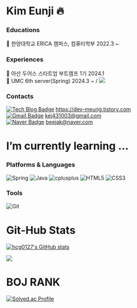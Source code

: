 # Kim Eunji 🔥
### Educations
🏫 한양대학교 ERICA 캠퍼스, 컴퓨터학부 2022.3 ~  

### Experiences
🎯 아산 두어스 스타트업 부트캠프 1기 2024.1  
🐶 UMC 6th server(Spring) 2024.3 ~  / 
<a href="https://www.notion.so/Server-07c0c853430b4ec8b145676ebb98724a?pvs=4">
  <img src="https://img.shields.io/badge/UMC%20Server-11B48A?style=flat-square&logo=Spring&logoColor=white&link=https://www.notion.so/Server-07c0c853430b4ec8b145676ebb98724a?pvs=4"/>
</a>

### Contacts
[![Tech Blog Badge](http://img.shields.io/badge/-Tech%20blog-black?style=flat-square&logo=github&link=https://dev-meung.tistory.com/)](https://dev-meung.tistory.com/) https://dev-meung.tistory.com  
[![Gmail Badge](https://img.shields.io/badge/Gmail-d14836?style=flat-square&logo=Gmail&logoColor=white&link=mailto:kej431003@gmail.com)](mailto:kej431003@gmail.com) kej431003@gmail.com  
[![Naver Badge](https://img.shields.io/badge/Naver-03C75A?style=flat-square&logo=Naver&logoColor=white&link=mailto:beejak@naver.com)](mailto:beejak@naver.com) beejak@naver.com  
  
# I’m currently learning ...
### Platforms & Languages
<img alt="Spring" src ="https://img.shields.io/badge/Spring-6DB33F.svg?&style=flat-square&logo=Spring&logoColor=white"/> <img alt="Java" src ="https://img.shields.io/badge/Java-007396.svg?&style=flat-square&logo=Java&logoColor=white"/> <img alt="cplusplus" src ="https://img.shields.io/badge/C++-00599C.svg?&style=flat-square&logo=cplusplus&logoColor=white"/>
<img alt="HTML5" src ="https://img.shields.io/badge/HTML5-E34F26.svg?&style=flat-square&logo=HTML5&logoColor=white"/> <img alt="CSS3" src ="https://img.shields.io/badge/CSS3-1572B6.svg?&style=flat-square&logo=CSS3&logoColor=white"/>
### Tools
<img alt="Git" src ="https://img.shields.io/badge/Git-F05032.svg?&style=flat-square&logo=Git&logoColor=white"/>
  
# Git-Hub Stats
[![hcg0127's GitHub stats](https://github-readme-stats.vercel.app/api?username=hcg0127)](https://github.com/anuraghazra/github-readme-stats)
<div>
  <a href="https://github.com/anuraghazra/github-readme-stats">
    <img src="https://github-readme-stats.vercel.app/api/top-langs?username=hcg0127&layout=compact&langs_count=10&bg_color=45,C33764,1D2671&title_color=ffffff&text_color=ffffff&hide_border=False"/>
  </a>
</div>
  
# BOJ RANK
[![Solved.ac Profile](http://mazassumnida.wtf/api/v2/generate_badge?boj=hcg0127)](https://solved.ac/hcg0127/)
